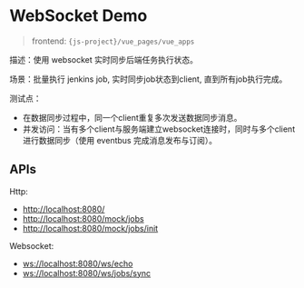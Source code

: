 # WebSocket Demo

> frontend: `{js-project}/vue_pages/vue_apps`

描述：使用 websocket 实时同步后端任务执行状态。

场景：批量执行 jenkins job, 实时同步job状态到client, 直到所有job执行完成。

测试点：

- 在数据同步过程中，同一个client重复多次发送数据同步消息。
- 并发访问：当有多个client与服务端建立websocket连接时，同时与多个client进行数据同步（使用 eventbus 完成消息发布与订阅）。

## APIs

Http:

- <http://localhost:8080/>
- <http://localhost:8080/mock/jobs>
- <http://localhost:8080/mock/jobs/init>

Websocket:

- <ws://localhost:8080/ws/echo>
- <ws://localhost:8080/ws/jobs/sync>

